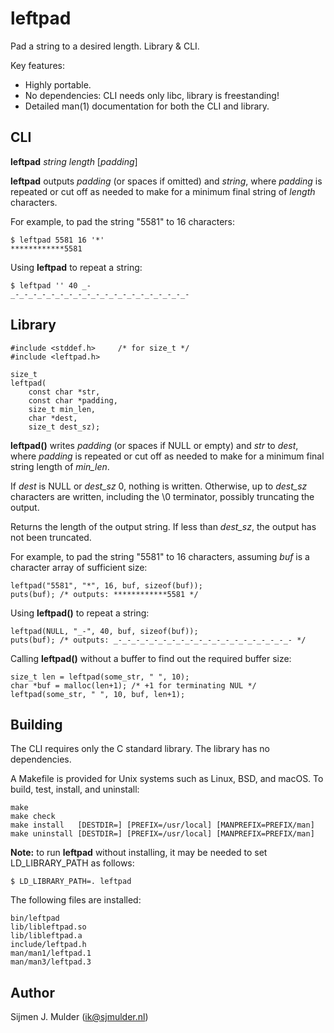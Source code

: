 leftpad
=======
Pad a string to a desired length. Library & CLI.

Key features:
 - Highly portable.
 - No dependencies: CLI needs only libc, library is freestanding!
 - Detailed man(1) documentation for both the CLI and library.

CLI
---
**leftpad** *string* *length* [*padding*]

**leftpad** outputs *padding* (or spaces if omitted) and *string*,
where *padding* is repeated or cut off as needed to make for a minimum
final string of *length* characters.

For example, to pad the string "5581" to 16 characters:

    $ leftpad 5581 16 '*'
    ************5581

Using **leftpad** to repeat a string:

    $ leftpad '' 40 _-
    _-_-_-_-_-_-_-_-_-_-_-_-_-_-_-_-_-_-_-_-

Library
-------
    #include <stddef.h>     /* for size_t */
    #include <leftpad.h>

    size_t
    leftpad(
        const char *str,
        const char *padding,
        size_t min_len,
        char *dest,
        size_t dest_sz);

**leftpad()** writes *padding* (or spaces if NULL or empty) and *str*
to *dest*, where *padding* is repeated or cut off as needed to make
for a minimum final string length of *min_len*.

If *dest* is NULL or *dest_sz* 0, nothing is written. Otherwise, up to
*dest_sz* characters are written, including the \0 terminator, possibly
truncating the output.

Returns the length of the output string. If less than *dest_sz*, the
output has not been truncated.

For example, to pad the string "5581" to 16 characters, assuming *buf*
is a character array of sufficient size:

    leftpad("5581", "*", 16, buf, sizeof(buf));
    puts(buf); /* outputs: ************5581 */

Using **leftpad()** to repeat a string:

    leftpad(NULL, "_-", 40, buf, sizeof(buf));
    puts(buf); /* outputs: _-_-_-_-_-_-_-_-_-_-_-_-_-_-_-_-_-_-_-_- */

Calling **leftpad()** without a buffer to find out the required buffer
size:

    size_t len = leftpad(some_str, " ", 10);
    char *buf = malloc(len+1); /* +1 for terminating NUL */
    leftpad(some_str, " ", 10, buf, len+1);

Building
--------
The CLI requires only the C standard library. The library has no
dependencies.

A Makefile is provided for Unix systems such as Linux, BSD, and macOS.
To build, test, install, and uninstall:

    make
    make check
    make install   [DESTDIR=] [PREFIX=/usr/local] [MANPREFIX=PREFIX/man]
    make uninstall [DESTDIR=] [PREFIX=/usr/local] [MANPREFIX=PREFIX/man]

**Note:** to run **leftpad** without installing, it may be needed to set
LD_LIBRARY_PATH as follows:

    $ LD_LIBRARY_PATH=. leftpad

The following files are installed:

    bin/leftpad
    lib/libleftpad.so
    lib/libleftpad.a
    include/leftpad.h
    man/man1/leftpad.1
    man/man3/leftpad.3

Author
------
Sijmen J. Mulder (<ik@sjmulder.nl>)
